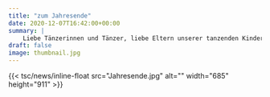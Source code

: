 ```yaml
---
title: "zum Jahresende"
date: 2020-12-07T16:42:00+00:00
summary: |
    Liebe Tänzerinnen und Tänzer, liebe Eltern unserer tanzenden Kinder und Jugendlichen,ein außergewöhnliches Jahr neigt sich dem Ende entgegen. Ein Jahr, in dem wir in vielen Bereichen unseres Lebens auf gewohnte Aktivitäten verzichten mussten. Vieles wurde auf den Kopf gestellt
draft: false
image: thumbnail.jpg
---
```


{{< tsc/news/inline-float src="Jahresende.jpg" alt="" width="685" height="911" >}}



